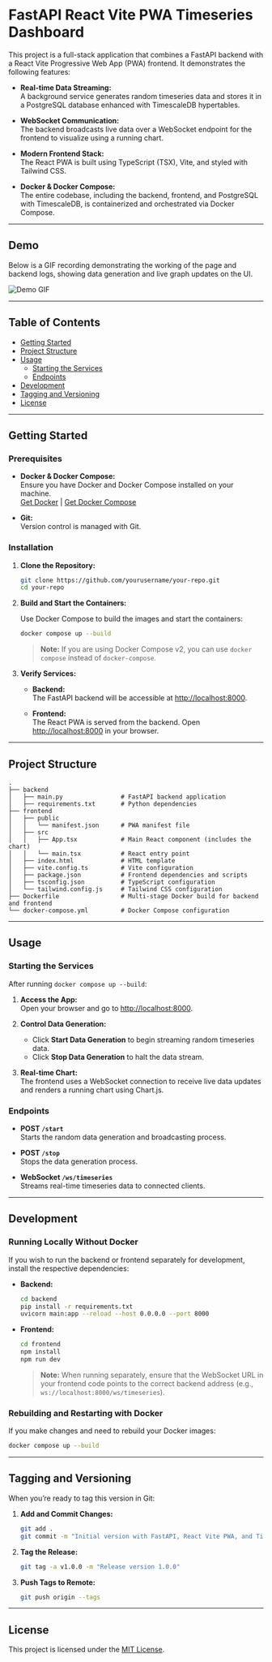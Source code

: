 # FastAPI React Vite PWA Timeseries Dashboard

This project is a full-stack application that combines a FastAPI backend with a React Vite Progressive Web App (PWA) frontend. It demonstrates the following features:

- **Real-time Data Streaming:**  
  A background service generates random timeseries data and stores it in a PostgreSQL database enhanced with TimescaleDB hypertables.

- **WebSocket Communication:**  
  The backend broadcasts live data over a WebSocket endpoint for the frontend to visualize using a running chart.

- **Modern Frontend Stack:**  
  The React PWA is built using TypeScript (TSX), Vite, and styled with Tailwind CSS.

- **Docker & Docker Compose:**  
  The entire codebase, including the backend, frontend, and PostgreSQL with TimescaleDB, is containerized and orchestrated via Docker Compose.

---

## Demo

Below is a GIF recording demonstrating the working of the page and backend logs, showing data generation and live graph updates on the UI.

![Demo GIF](.assets/FastAPi_ReactTSVitePWA_Timescale_WS.gif)
<!-- Replace "path/to/your-demo.gif" with the actual path or URL to your GIF file -->

---

## Table of Contents

- [Getting Started](#getting-started)
- [Project Structure](#project-structure)
- [Usage](#usage)
  - [Starting the Services](#starting-the-services)
  - [Endpoints](#endpoints)
- [Development](#development)
- [Tagging and Versioning](#tagging-and-versioning)
- [License](#license)

---

## Getting Started

### Prerequisites

- **Docker & Docker Compose:**  
  Ensure you have Docker and Docker Compose installed on your machine.  
  [Get Docker](https://docs.docker.com/get-docker/) | [Get Docker Compose](https://docs.docker.com/compose/install/)

- **Git:**  
  Version control is managed with Git.

### Installation

1. **Clone the Repository:**

   ```bash
   git clone https://github.com/yourusername/your-repo.git
   cd your-repo
   ```

2. **Build and Start the Containers:**

   Use Docker Compose to build the images and start the containers:

   ```bash
   docker compose up --build
   ```

   > **Note:** If you are using Docker Compose v2, you can use `docker compose` instead of `docker-compose`.

3. **Verify Services:**

   - **Backend:**  
     The FastAPI backend will be accessible at [http://localhost:8000](http://localhost:8000).

   - **Frontend:**  
     The React PWA is served from the backend. Open [http://localhost:8000](http://localhost:8000) in your browser.

---

## Project Structure

```
.
├── backend
│   ├── main.py                # FastAPI backend application
│   ├── requirements.txt       # Python dependencies
├── frontend
│   ├── public
│   │   └── manifest.json      # PWA manifest file
│   ├── src
│   │   ├── App.tsx            # Main React component (includes the chart)
│   │   └── main.tsx           # React entry point
│   ├── index.html             # HTML template
│   ├── vite.config.ts         # Vite configuration
│   ├── package.json           # Frontend dependencies and scripts
│   ├── tsconfig.json          # TypeScript configuration
│   └── tailwind.config.js     # Tailwind CSS configuration
├── Dockerfile                 # Multi-stage Docker build for backend and frontend
└── docker-compose.yml         # Docker Compose configuration
```

---

## Usage

### Starting the Services

After running `docker compose up --build`:

1. **Access the App:**  
   Open your browser and go to [http://localhost:8000](http://localhost:8000).

2. **Control Data Generation:**  
   - Click **Start Data Generation** to begin streaming random timeseries data.
   - Click **Stop Data Generation** to halt the data stream.

3. **Real-time Chart:**  
   The frontend uses a WebSocket connection to receive live data updates and renders a running chart using Chart.js.

### Endpoints

- **POST `/start`**  
  Starts the random data generation and broadcasting process.

- **POST `/stop`**  
  Stops the data generation process.

- **WebSocket `/ws/timeseries`**  
  Streams real-time timeseries data to connected clients.

---

## Development

### Running Locally Without Docker

If you wish to run the backend or frontend separately for development, install the respective dependencies:

- **Backend:**

  ```bash
  cd backend
  pip install -r requirements.txt
  uvicorn main:app --reload --host 0.0.0.0 --port 8000
  ```

- **Frontend:**

  ```bash
  cd frontend
  npm install
  npm run dev
  ```

  > **Note:** When running separately, ensure that the WebSocket URL in your frontend code points to the correct backend address (e.g., `ws://localhost:8000/ws/timeseries`).

### Rebuilding and Restarting with Docker

If you make changes and need to rebuild your Docker images:

```bash
docker compose up --build
```

---

## Tagging and Versioning

When you’re ready to tag this version in Git:

1. **Add and Commit Changes:**

   ```bash
   git add .
   git commit -m "Initial version with FastAPI, React Vite PWA, and TimescaleDB"
   ```

2. **Tag the Release:**

   ```bash
   git tag -a v1.0.0 -m "Release version 1.0.0"
   ```

3. **Push Tags to Remote:**

   ```bash
   git push origin --tags
   ```

---

## License

This project is licensed under the [MIT License](LICENSE).
